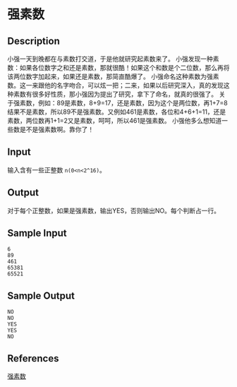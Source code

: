 # 强素数

## Description

小强一天到晚都在与素数打交道，于是他就研究起素数来了。
小强发现一种素数：如果各位数字之和还是素数，那就很酷！如果这个和数是个二位数，那么再将该两位数字加起来，如果还是素数，那简直酷爆了。
小强命名这种素数为强素数。这一来跟他的名字吻合，可以炫一把；二来，如果以后研究深入，真的发现这种素数有很多好性质，那小强因为提出了研究，拿下了命名，就真的很强了。
关于强素数，例如：89是素数，8+9=17，还是素数，因为这个是两位数，再1+7=8结果不是素数，所以89不是强素数。又例如461是素数，各位和4+6+1=11，还是素数，两位数再1+1=2又是素数，呵呵，所以461是强素数。
小强他多么想知道一些数是不是强素数啊。靠你了！

## Input

输入含有一些正整数 `n(0<n<2^16)`。

## Output

对于每个正整数，如果是强素数，输出YES，否则输出NO。每个判断占一行。

## Sample Input

```
6
89
461
65381
65521
```

## Sample Output

```
NO
NO
YES
YES
NO
```

## References

[强素数](http://cpp.zjut.edu.cn/ShowProblem.aspx?ShowID=1879)

